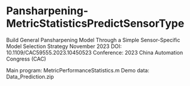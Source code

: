 # Pansharpening-MetricStatisticsPredictSensorType
Build General Pansharpening Model Through a Simple Sensor-Specific Model Selection Strategy
November 2023
DOI: 10.1109/CAC59555.2023.10450523
Conference: 2023 China Automation Congress (CAC)

Main program: MetricPerformanceStatistics.m
Demo data: Data_Prediction.zip

